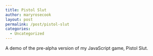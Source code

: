 ```yaml
---
title: Pistol Slut
author: maryrosecook
layout: post
permalink: /post/pistol-slut
categories:
  - Uncategorized
---
```

A demo of the pre-alpha version of my JavaScript game, Pistol Slut.